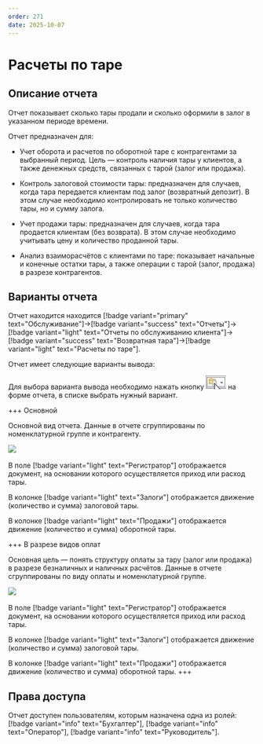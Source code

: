 ```yaml
---
order: 271
date: 2025-10-07
---
```

# Расчеты по таре

## Описание отчета

Отчет показывает сколько тары продали и сколько оформили в залог в указанном периоде времени.

Отчет предназначен для:

- Учет оборота и расчетов по оборотной таре с контрагентами за выбранный период. Цель — контроль наличия тары у клиентов, а также денежных средств, связанных с тарой (залог или продажа).

- Контроль залоговой стоимости тары: предназначен для случаев, когда тара передается клиентам под залог (возвратный депозит). В этом случае необходимо контролировать не только количество тары, но и сумму залога.

- Учет продажи тары: предназначен для случаев, когда тара продается клиентам (без возврата). В этом случае необходимо учитывать цену и количество проданной тары.

- Анализ взаиморасчётов с клиентами по таре: показывает начальные и конечные остатки тары, а также операции с тарой (залог, продажа) в разрезе контрагентов.

## Варианты отчета

Отчет находится находится [!badge variant="primary" text="Обслуживание"]->[!badge variant="success" text="Отчеты"]->[!badge variant="light" text="Отчеты по обслуживанию клиента"]->[!badge variant="success" text="Возвратная тара"]->[!badge variant="light" text="Расчеты по таре"].

Отчет имеет следующие варианты вывода:

Для выбора варианта вывода необходимо нажать кнопку ![](\images\изменения\долги.jpg) на форме отчета, в списке выбрать нужный вариант.

+++ Основной

Основной вид отчета. Данные в отчете сгруппированы по номенклатурной группе и контрагенту.

![](/images/Отчет_расчеты_по_таре.jpg)

В поле [!badge variant="light" text="Регистратор"] отображается документ, на основании которого осуществляется приход или расход тары.

В колонке [!badge variant="light" text="Залоги"] отображается движение (количество и сумма) залоговой тары.

В колонке [!badge variant="light" text="Продажи"] отображается движение (количество и сумма) оборотной тары.

+++ В разрезе видов оплат

Основная цель — понять структуру оплаты за тару (залог или продажа) в разрезе безналичных и наличных расчётов. Данные в отчете сгруппированы по виду оплаты и номенклатурной группе.

![](/images/Отчет_расчеты_по_таре_виды_оплат.jpg)

В поле [!badge variant="light" text="Регистратор"] отображается документ, на основании которого осуществляется приход или расход тары.

В колонке [!badge variant="light" text="Залоги"] отображается движение (количество и сумма) залоговой тары.

В колонке [!badge variant="light" text="Продажи"] отображается движение (количество и сумма) оборотной тары.
+++

## Права доступа

Отчет доступен пользователям, которым назначена одна из ролей: [!badge variant="info" text="Бухгалтер"], [!badge variant="info" text="Оператор"], [!badge variant="info" text="Руководитель"].
